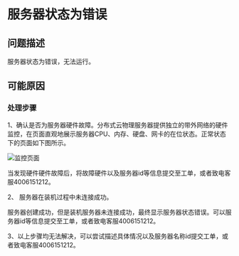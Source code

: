 # 服务器状态为错误

## 问题描述

服务器状态为错误，无法运行。

## 可能原因
### 处理步骤

1、确认是否为服务器硬件故障。分布式云物理服务器提供独立的带外网络的硬件监控，在页面直观地展示服务器CPU、内存、硬盘、网卡的在位状态。正常状态下的页面如下图所示。

![监控页面](https://github.com/jdcloudcom/cn/blob/edit/image/Hyper-Converged-IDC/Cloud-Physical-Server/CPS020.png)

当发现硬件硬件故障后，将故障硬件以及服务器id等信息提交至工单，或者致电客服4006151212。

2、	服务器在装机过程中未连接成功。

服务器创建成功，但是装机服务器未连接成功，最终显示服务器状态错误。可以服务器id等信息提交至工单，或者致电客服4006151212。

3、以上步骤均无法解决，可以尝试描述具体情况以及服务器名称id提交工单，或者致电客服4006151212。
